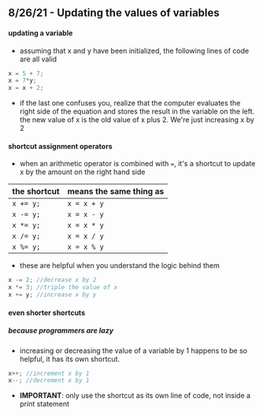 ## 8/26/21 - Updating the values of variables
#### updating a variable
- assuming that x and y have been initialized, the following lines of code are all valid
```java
x = 5 + 7;
x = 7*y;
x = x + 2;
```
- if the last one confuses you, realize that the computer evaluates the right side of the equation and stores the result in the variable on the left. the new value of x is the old value of x plus 2. We're just increasing x by 2


#### shortcut assignment operators
- when an arithmetic operator is combined with `=`, it's a shortcut to update x by the amount on the right hand side

| the shortcut | means the same thing as |
| ------------ | ----------------------- |
| `x += y;` 	| `x = x + y` 			   |
| `x -= y;` 	| `x = x - y` 			   |
| `x *= y;` 	| `x = x * y` 			   |
| `x /= y;` 	| `x = x / y` 			   |
| `x %= y;` 	| `x = x % y` 			   |

- these are helpful when you understand the logic behind them
```java
x -= 2; //decrease x by 2
x *= 3; //triple the value of x
x += y; //increase x by y
```

#### even shorter shortcuts
##### because programmers are lazy
- increasing or decreasing the value of a variable by 1 happens to be so helpful, it has its own shortcut.
```java
x++; //increment x by 1
x--; //decrement x by 1
```
- **IMPORTANT**: only use the shortcut as its own line of code, not inside a print statement